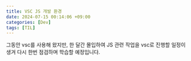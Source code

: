 ```yaml
---
title: VSC JS 개발 환경
date: 2024-07-15 00:14:06 +09:00
categories: [Dev]
tags: [TIL]
---
```


그동안 vsc를 사용해 왔지만, 한 달간 몰입하여 JS 관련 작업을 vsc로 진행할 일정이 생겨 다시 한번 점검하며 학습할 예정입니다.
